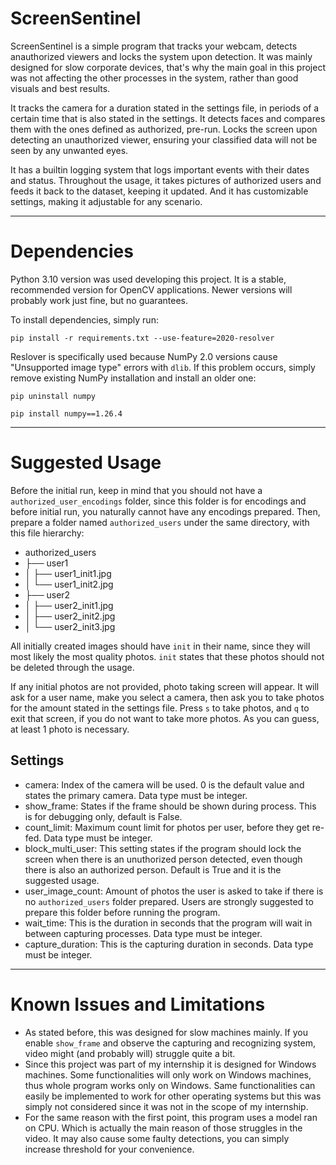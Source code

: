 # ScreenSentinel

ScreenSentinel is a simple program that tracks your webcam, detects anauthorized viewers and locks the system upon detection. It was mainly designed for slow corporate devices, that's why the main goal in this project was not affecting the other processes in the system, rather than good visuals and best results.

It tracks the camera for a duration stated in the settings file, in periods of a certain time that is also stated in the settings. It detects faces and compares them with the ones defined as authorized, pre-run. Locks the screen upon detecting an unauthorized viewer, ensuring your classified data will not be seen by any unwanted eyes.

It has a builtin logging system that logs important events with their dates and status. Throughout the usage, it takes pictures of authorized users and feeds it back to the dataset, keeping it updated. And it has customizable settings, making it adjustable for any scenario.

---

# Dependencies
Python 3.10 version was used developing this project. It is a stable, recommended version for OpenCV applications. Newer versions will probably work just fine, but no guarantees. 

To install dependencies, simply run:

```
pip install -r requirements.txt --use-feature=2020-resolver
```

Reslover is specifically used because NumPy 2.0 versions cause "Unsupported image type" errors with `dlib`. If this problem occurs, simply remove existing NumPy installation and install an older one:

```
pip uninstall numpy
```

```
pip install numpy==1.26.4
```

---

# Suggested Usage

Before the initial run, keep in mind that you should not have a `authorized_user_encodings` folder, since this folder is for encodings and before initial run, you naturally cannot have any encodings prepared. Then, prepare a folder named `authorized_users` under the same directory, with this file hierarchy:
* authorized_users
* ├── user1
* │   ├── user1_init1.jpg
* │   └── user1_init2.jpg
* ├── user2
* │   ├── user2_init1.jpg
* │   ├── user2_init2.jpg
* │   └── user2_init3.jpg

All initially created images should have `init` in their name, since they will most likely the most quality photos. `init` states that these photos should not be deleted through the usage. 

If any initial photos are not provided, photo taking screen will appear. It will ask for a user name, make you select a camera, then ask you to take photos for the amount stated in the settings file. Press `s` to take photos, and `q` to exit that screen, if you do not want to take more photos. As you can guess, at least 1 photo is necessary.

## Settings
* camera: Index of the camera will be used. 0 is the default value and states the primary camera. Data type must be integer.
* show_frame: States if the frame should be shown during process. This is for debugging only, default is False.
* count_limit: Maximum count limit for photos per user, before they get re-fed. Data type must be integer.
* block_multi_user: This setting states if the program should lock the screen when there is an unuthorized person detected, even though there is also an authorized person. Default is True and it is the suggested usage.
* user_image_count: Amount of photos the user is asked to take if there is no `authorized_users` folder prepared. Users are strongly suggested to prepare this folder before running the program.
* wait_time: This is the duration in seconds that the program will wait in between capturing processes. Data type must be integer.
* capture_duration: This is the capturing duration in seconds. Data type must be integer.

---

# Known Issues and Limitations
* As stated before, this was designed for slow machines mainly. If you enable `show_frame` and observe the capturing and recognizing system, video might (and probably will) struggle quite a bit.
* Since this project was part of my internship it is designed for Windows machines. Some functionalities will only work on Windows machines, thus whole program works only on Windows. Same functionalities can easily be implemented to work for other operating systems but this was simply not considered since it was not in the scope of my internship.
* For the same reason with the first point, this program uses a model ran on CPU. Which is actually the main reason of those struggles in the video. It may also cause some faulty detections, you can simply increase threshold for your convenience.
